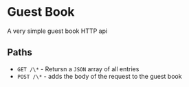 # Guest Book

A very simple guest book HTTP api

## Paths

* `GET /\*` - Retursn a `JSON` array of all entries
* `POST /\*` - adds the body of the request to the guest book
